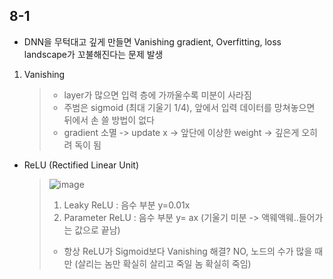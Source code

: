 ## 8-1
- DNN을 무턱대고 깊게 만들면 Vanishing gradient, Overfitting, loss landscape가 꼬불해진다는 문제 발생
1. Vanishing
   > - layer가 많으면 입력 층에 가까울수록 미분이 사라짐
   > - 주범은 sigmoid (최대 기울기 1/4), 앞에서 입력 데이터를 망쳐놓으면 뒤에서 손 쓸 방법이 없다
   > - gradient 소멸 -> update x -> 앞단에 이상한 weight -> 깊은게 오히려 독이 됨
- ReLU (Rectified Linear Unit)
  > ![image](https://github.com/user-attachments/assets/3bb40140-4723-41de-b396-06e24e5d0b82)
  > 1. Leaky ReLU : 음수 부분 y=0.01x
  > 2. Parameter ReLU : 음수 부분 y= ax (기울기 미분 -> 액웨액웨..들어가는 값으로 끝남)
  > - 항상 ReLU가 Sigmoid보다 Vanishing 해결? NO, 노드의 수가 많을 때만 (살리는 놈만 확실히 살리고 죽일 놈 확실히 죽임)

